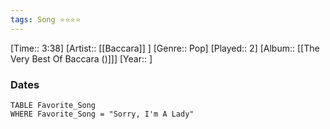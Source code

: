 ```yaml
---
tags: Song ⭐⭐⭐⭐ 
---
```

[Time:: 3:38]
[Artist:: [[Baccara]] ]
[Genre:: Pop]
[Played:: 2]
[Album:: [[The Very Best Of Baccara ()]]]
[Year:: ]
### Dates
````dataview
TABLE Favorite_Song
WHERE Favorite_Song = "Sorry, I'm A Lady"
````